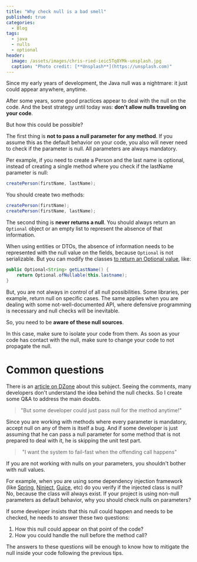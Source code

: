 ```yaml
---
title: "Why check null is a bad smell"
published: true
categories:
  - Blog
tags:
  - java
  - nulls
  - optional
header:
  image: /assets/images/chris-ried-ieic5Tq8YMk-unsplash.jpg
  caption: "Photo credit: [**Unsplash**](https://unsplash.com)"
---
```


Since my early years of development, the Java null was a nightmare: it just could appear anywhere, anytime.

After some years, some good practices appear to deal with the null on the code. And the best strategy until today was: **don't allow nulls traveling on your code**.

But how this could be possible?

The first thing is **not to pass a null parameter for any method**. If you assume this as the default behavior on your code, you also will never need to check if the parameter is null. All parameters are always mandatory.

Per example, if you need to create a Person and the last name is optional, instead of creating a single method where you check if the lastName parameter is null:

```java
createPerson(firstName, lastName);
```

You should create two methods:

```java
createPerson(firstName);
createPerson(firstName, lastName);
```

The second thing is **never returns a null**. You should always return an `Optional` object or an empty list to represent the absence of that information.

When using entities or DTOs, the absence of information needs to be represented with the null value on the fields, because `Optional` is not serializable. But you can modify the classes [to return an Optional value](https://vladmihalcea.com/the-best-way-to-map-a-java-1-8-optional-entity-attribute-with-jpa-and-hibernate/), like:

```java
public Optional<String> getLastName() {
    return Optional.ofNullable(this.lastname);
}
```

But, you are not always in control of all null possibilities. Some libraries, per example, return null on specific cases. The same applies when you are dealing with some not-well-documented API, where defensive programming is necessary and null checks will be inevitable. 

So, you need to be **aware of these null sources**.

In this case, make sure to isolate your code from them. As soon as your code has contact with the null, make sure to change your code to not propagate the null.

# Common questions

There is an [article on DZone](https://dzone.com/articles/why-i-never-null-check-parameters) about this subject. Seeing the comments, many developers don't understand the idea behind the null checks. So I create some Q&A to address the main doubts.

> "But some developer could just pass null for the method anytime!"

Since you are working with methods where every parameter is mandatory, accept null on any of them is itself a bug. And if some developer is just assuming that he can pass a null parameter for some method that is not prepared to deal with it, he is skipping the unit test part.

>  "I want the system to fail-fast when the offending call happens"

If you are not working with nulls on your parameters, you shouldn't bother with null values.

For example, when you are using some dependency injection framework (like [Spring](https://spring.io), [Ninject](http://www.ninject.org), [Guice](https://github.com/google/guice), etc) do you verify if the injected class is null? No, because the class will always exist. If your project is using non-null parameters as default behavior, why you should check nulls on parameters?

If some developer insists that this null could happen and needs to be checked, he needs to answer these two questions:

1. How this null could appear on that point of the code?
1. How you could handle the null before the method call?

The answers to these questions will be enough to know how to mitigate the null inside your code following the previous tips.